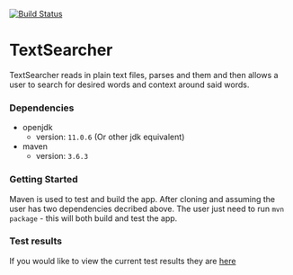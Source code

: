 [![Build Status](https://travis-ci.com/dylanhitt/TextSearcher.svg?branch=master)](https://travis-ci.com/dylanhitt/TextSearcher)

<!-- [![Maintainability](https://api.codeclimate.com/v1/badges/cc848165784e0f809a51/maintainability)](https://codeclimate.com/github/SimonBaeumer/commander/maintainability) -->

# TextSearcher
TextSearcher reads in plain text files, parses and them and then allows a user to search for desired words and context around said words.

### Dependencies
- openjdk 
    - version: `11.0.6` (Or other jdk equivalent)
- maven 
    - version: `3.6.3`

### Getting Started
Maven is used to test and build the app. After cloning and assuming the user has two dependencies decribed above. The user just need to run `mvn package` - this will both build and test the app.

### Test results 
If you would like to view the current test results they are [here](https://travis-ci.com/dylanhitt/TextSearcher)

